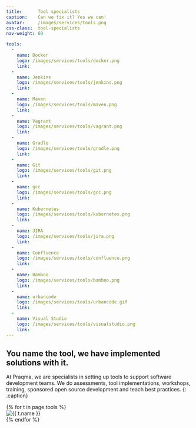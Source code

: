 ```yaml
---
title:      Tool specialists
caption:    Can we fix it? Yes we can!
avatar:     /images/services/tools.png
css-class:  tool-specialists
nav-weight: 60

tools:
  -
    name: Docker
    logo: /images/services/tools/docker.png
    link:
  -
    name: Jenkins
    logo: /images/services/tools/jenkins.png
    link:
  -
    name: Maven
    logo: /images/services/tools/maven.png
    link:
  -
    name: Vagrant
    logo: /images/services/tools/vagrant.png
    link:
  -
    name: Gradle
    logo: /images/services/tools/gradle.png
    link:
  -
    name: Git
    logo: /images/services/tools/git.png
    link:
  -
    name: gcc
    logo: /images/services/tools/gcc.png
    link:
  -
    name: Kubernetes
    logo: /images/services/tools/kubernetes.png
    link:
  -
    name: JIRA
    logo: /images/services/tools/jira.png
    link:
  -
    name: Confluence
    logo: /images/services/tools/confluence.png
    link:
  -
    name: Bamboo
    logo: /images/services/tools/bamboo.png
    link:
  -
    name: urbancode
    logo: /images/services/tools/urbancode.gif
    link:
  -
    name: Visual Studio
    logo: /images/services/tools/visualstudio.png
    link:
---
```


## You name the tool, we have implemented solutions with it.

At Praqma, we are specialists in setting up tools to support software development teams. 
We do assessments, tool implementations, workshops, training, sponsored open source development and teach best practices.
{: .caption}

<div class="image-grid">
  <div class="image-grid-wrapper">
    {% for t in page.tools %}
      <div class="image-grid-cell">
        <a {% if t.link %}href="{{ t.link }}" {% endif %}target="_blank" title="{{ t.name }}"><img src="{{ t.logo }}" alt="{{ t.name }}"></a>
      </div>
    {% endfor %}
  </div>
</div>
<br/>
